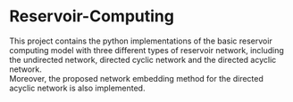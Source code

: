 # Reservoir-Computing
This project contains the python implementations of the basic reservoir computing model with three different types of reservoir network, including the undirected network, directed cyclic network and the directed acyclic network.  
Moreover, the proposed network embedding method for the directed acyclic network is also implemented.
